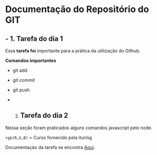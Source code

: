 # Documentação do Repositório do GIT

## - 1. Tarefa do dia 1 ##

Essa **tarefa foi** importante para a prática da utilização do Github.

**Comandos importantes**

- git add
- git commit
- git push

- 2. ## Tarefa do dia 2

Nessa seção foram praticados alguns comandos javascript pelo node.


`rgb(R,G,B)` > Curso fornecido pela ituring

Documentação da tarefa se encontra [Aqui](https://github.com/ituring-repo/aprenda-a-programar/tree/main/tarefa-dia-2).